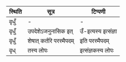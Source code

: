 | स्थिति | सूत्र | टिप्पणी |
| ----- | ------- | ------ |
| वृधुँ | - | - |
| वृधुँ | उपदेशेऽजनुनासिक इत् | उँ-इत्यस्य इत्संज्ञा |
| वृधुँ | शेषात् कर्तरि परस्मैपदम् | इति परस्मैपदम् |
| वृध् | तस्य लोपः | इत्संज्ञकस्य लोपः |
